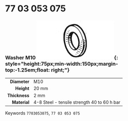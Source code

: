# 77 03 053 075

### Washer M10 ![](../assets/images/parts/washer.png){: style="height:75px;min-width:150px;margin-top:-1.25em;float: right;"}

|   |   |
|---:|---|
**Diameter** | M10
**Height** |20 mm
**Thickness** |2 mm
**Material** | 4-8 Steel - tensile strength 40 to 60 h bar

Keywords `7703053075`, `77 03 053 075`
